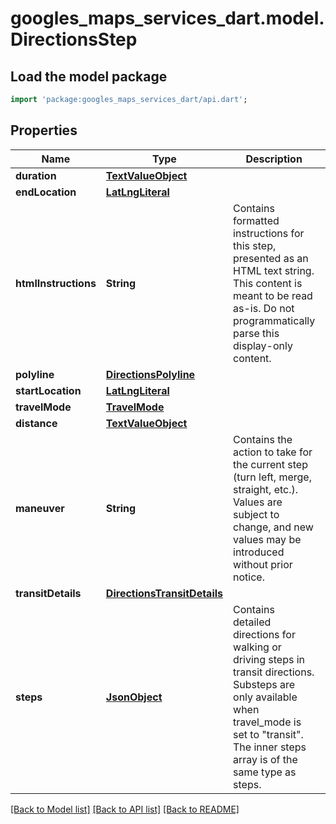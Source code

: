 # googles_maps_services_dart.model.DirectionsStep

## Load the model package
```dart
import 'package:googles_maps_services_dart/api.dart';
```

## Properties
Name | Type | Description | Notes
------------ | ------------- | ------------- | -------------
**duration** | [**TextValueObject**](TextValueObject.md) |  | 
**endLocation** | [**LatLngLiteral**](LatLngLiteral.md) |  | 
**htmlInstructions** | **String** | Contains formatted instructions for this step, presented as an HTML text string. This content is meant to be read as-is. Do not programmatically parse this display-only content. | 
**polyline** | [**DirectionsPolyline**](DirectionsPolyline.md) |  | 
**startLocation** | [**LatLngLiteral**](LatLngLiteral.md) |  | 
**travelMode** | [**TravelMode**](TravelMode.md) |  | 
**distance** | [**TextValueObject**](TextValueObject.md) |  | [optional] 
**maneuver** | **String** | Contains the action to take for the current step (turn left, merge, straight, etc.). Values are subject to change, and new values may be introduced without prior notice. | [optional] 
**transitDetails** | [**DirectionsTransitDetails**](DirectionsTransitDetails.md) |  | [optional] 
**steps** | [**JsonObject**](.md) | Contains detailed directions for walking or driving steps in transit directions. Substeps are only available when travel_mode is set to \"transit\". The inner steps array is of the same type as steps. | [optional] 

[[Back to Model list]](../README.md#documentation-for-models) [[Back to API list]](../README.md#documentation-for-api-endpoints) [[Back to README]](../README.md)


